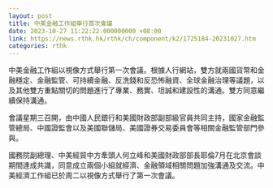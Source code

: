 ```yaml
---
layout: post
title: 中美金融工作組舉行首次會議
date: 2023-10-27 11:22:22.000000000 +08:00
link: https://news.rthk.hk/rthk/ch/component/k2/1725184-20231027.htm
categories: rthk
---
```


中美金融工作組以視像方式舉行第一次會議。根據人行網站，雙方就兩國貨幣和金融穩定、金融監管、可持續金融、反洗錢和反恐怖融資、全球金融治理等議題，以及其他雙方重點關切的問題進行了專業、務實、坦誠和建設性的溝通。雙方同意繼續保持溝通。

會議星期三召開，由中國人民銀行和美國財政部副部級官員共同主持，國家金融監管總局、中國證監會以及美國聯儲局、美國證券交易委員會等相關金融監管部門參與。

國務院副總理、中美經貿中方牽頭人何立峰和美國財政部部長耶倫7月在北京會談期間達成共識，同意成立兩個小組就經濟、金融領域相關問題加強溝通及交流。中美經濟工作組已於周二以視像方式舉行了第一次會議。
